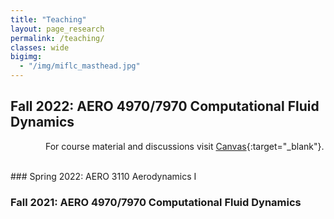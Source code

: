 ```yaml
---
title: "Teaching"
layout: page_research
permalink: /teaching/
classes: wide
bigimg:
  - "/img/miflc_masthead.jpg"
---
```


## Fall 2022: AERO 4970/7970 Computational Fluid Dynamics

    For course material and discussions visit [Canvas](https://auburn.instructure.com/){:target="_blank"}.

<br />
### Spring 2022: AERO 3110 Aerodynamics I
  
### Fall 2021: AERO 4970/7970 Computational Fluid Dynamics

<br />
<br />
<br />
<br />
<br />
<br />
<br />
<br />
<br />
<br />
<br />
<br />
<br />
<br />
<br />

















